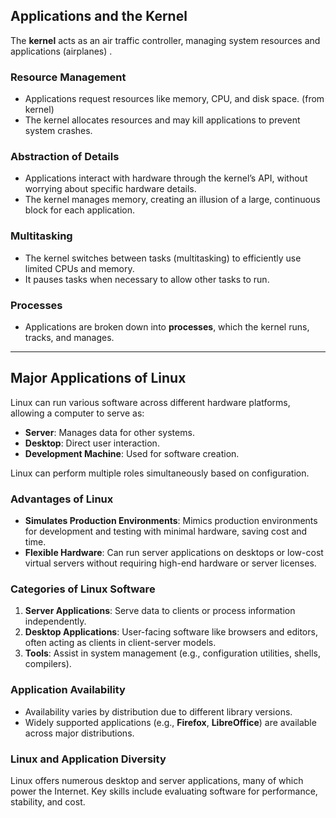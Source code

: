 ## Applications and the Kernel

The **kernel** acts as an air traffic controller, managing system resources and applications (airplanes) .

### Resource Management
- Applications request resources like memory, CPU, and disk space. (from kernel) 
- The kernel allocates resources and may kill applications to prevent system crashes.

### Abstraction of Details
- Applications interact with hardware through the kernel’s API, without worrying about specific hardware details.
- The kernel manages memory, creating an illusion of a large, continuous block for each application.

### Multitasking
- The kernel switches between tasks (multitasking) to efficiently use limited CPUs and memory.
- It pauses tasks when necessary to allow other tasks to run.

### Processes
- Applications are broken down into **processes**, which the kernel runs, tracks, and manages. 

---

## Major Applications of Linux

Linux can run various software across different hardware platforms, allowing a computer to serve as:

- **Server**: Manages data for other systems.
- **Desktop**: Direct user interaction.
- **Development Machine**: Used for software creation.

Linux can perform multiple roles simultaneously based on configuration.

### Advantages of Linux

- **Simulates Production Environments**: Mimics production environments for development and testing with minimal hardware, saving cost and time.
- **Flexible Hardware**: Can run server applications on desktops or low-cost virtual servers without requiring high-end hardware or server licenses.

### Categories of Linux Software

1. **Server Applications**: Serve data to clients or process information independently.
2. **Desktop Applications**: User-facing software like browsers and editors, often acting as clients in client-server models.
3. **Tools**: Assist in system management (e.g., configuration utilities, shells, compilers).

### Application Availability

- Availability varies by distribution due to different library versions.
- Widely supported applications (e.g., **Firefox**, **LibreOffice**) are available across major distributions.

### Linux and Application Diversity

Linux offers numerous desktop and server applications, many of which power the Internet. Key skills include evaluating software for performance, stability, and cost.
